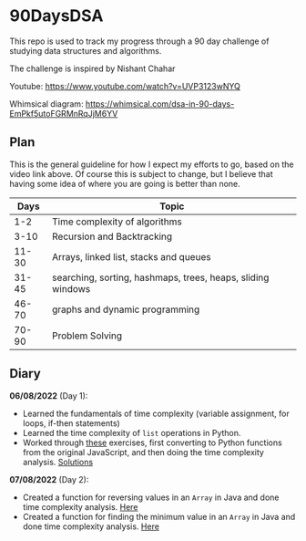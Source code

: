 # 90DaysDSA

This repo is used to track my progress through a 90 day challenge of studying data structures and algorithms. 

The challenge is inspired by Nishant Chahar 

Youtube: https://www.youtube.com/watch?v=UVP3123wNYQ

Whimsical diagram: https://whimsical.com/dsa-in-90-days-EmPkf5utoFGRMnRqJjM6YV

## Plan

This is the general guideline for how I expect my efforts to go, based on the video link above. Of course this is subject to change, but I believe that having some idea of where you are going is better than none.

<table>
    <thead>
        <th>Days</th>
        <th>Topic</th>
    </thead>
    <tbody>
        <tr>
            <td>1-2</td>
            <td>Time complexity of algorithms</td>
        </tr>
        <tr>
            <td>3-10</td>
            <td>Recursion and Backtracking</td>
        </tr>
        <tr>
            <td>11-30</td>
            <td>Arrays, linked list, stacks and queues</td>
        </tr>
        <tr>
            <td>31-45</td>
            <td>searching, sorting, hashmaps, trees, heaps, sliding windows</td>
        </tr>
        <tr>
            <td>46-70</td>
            <td>graphs and dynamic programming</td>
        </tr>
        <tr>
            <td>70-90</td>
            <td>Problem Solving</td>
        </tr>
    </tbody>
</table>

## Diary 

__06/08/2022__ (Day 1):
- Learned the fundamentals of time complexity (variable assignment, for loops, if-then statements)
- Learned the time complexity of `list` operations in Python.
- Worked through [these](https://www.learnhowtoprogram.com/computer-science/big-o-notation-and-binary-trees/big-o-practice) exercises, first converting to Python functions from the original JavaScript, and then doing the time complexity analysis. [Solutions](https://github.com/jakegodsall/90DaysDSA/blob/main/day1/BigOPractice.ipynb)

__07/08/2022__ (Day 2):
- Created a function for reversing values in an `Array` in Java and done time complexity analysis. [Here](https://github.com/jakegodsall/90DaysDSA/blob/main/day2/reverse-array/src/Main.java)
- Created a function for finding the minimum value in an `Array` in Java and done time complexity analysis. [Here](https://github.com/jakegodsall/90DaysDSA/blob/main/day2/min-element-array/src/Main.java)